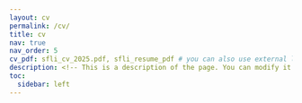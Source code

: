 ```yaml
---
layout: cv
permalink: /cv/
title: cv
nav: true
nav_order: 5
cv_pdf: sfli_cv_2025.pdf, sfli_resume_pdf # you can also use external links here
description: <!-- This is a description of the page. You can modify it in '_pages/cv.md'. You can also change or remove the top pdf download button. -->
toc:
  sidebar: left
---
```

